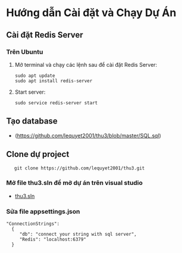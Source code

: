 # Hướng dẫn Cài đặt và Chạy Dự Án

## Cài đặt Redis Server

### Trên Ubuntu

1. Mở terminal và chạy các lệnh sau để cài đặt Redis Server:
   ```
   sudo apt update
   sudo apt install redis-server
   ```
2. Start server:
   ```
   sudo service redis-server start
   ```

## Tạo database
 
  - (https://github.com/lequyet2001/thu3/blob/master/SQL.sql)
 
## Clone dự project 
 ```
    git clone https://github.com/lequyet2001/thu3.git
 ```

### Mở file thu3.sln để mở dự án trên visual studio
* <a style="color:blue; text-decoration:none;">  [thu3.sln](https://github.com/lequyet2001/thu3/blob/master/thu3.sln)</a>
 
### Sửa file appsettings.json

  ```
  "ConnectionStrings": 
    {
       "db": "connect your string with sql server",
       "Redis": "localhost:6379"
    }
  ```

  

